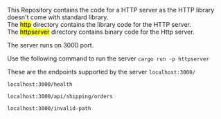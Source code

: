 This Repository contains the code for a HTTP server as the HTTP library doesn't come with standard library.<br/>
The <mark>http</mark> directory contains the library code for the HTTP server.<br/>
The <mark>httpserver</mark> directory contains binary code for the Http server.

The server runs on 3000 port.

Use the following command to run the server
```cargo run -p httpserver```

These are the endpoints supported by the server
```localhost:3000/```

```localhost:3000/health```

```localhost:3000/api/shipping/orders```

```localhost:3000/invalid-path```
